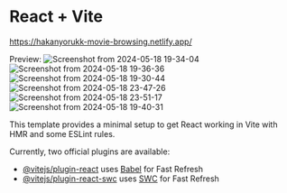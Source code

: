 # React + Vite

https://hakanyorukk-movie-browsing.netlify.app/

Preview:
![Screenshot from 2024-05-18 19-34-04](https://github.com/hakanyorukk/movie-browsing/assets/125490544/fb85330e-f464-43d8-9c33-da2dda19a898)
![Screenshot from 2024-05-18 19-36-36](https://github.com/hakanyorukk/movie-browsing/assets/125490544/a43ab096-17e5-46bb-aed6-42c3a8cd7b4a)
![Screenshot from 2024-05-18 19-30-44](https://github.com/hakanyorukk/movie-browsing/assets/125490544/c2600a24-af96-447f-9af8-9e83627c9011)
![Screenshot from 2024-05-18 23-47-26](https://github.com/hakanyorukk/movie-browsing/assets/125490544/3f34e660-a241-479b-8144-fbf1ea89f8ad)
![Screenshot from 2024-05-18 23-51-17](https://github.com/hakanyorukk/movie-browsing/assets/125490544/a466a1f3-8814-444d-b0f7-6b6d100bca3e)
![Screenshot from 2024-05-18 19-40-31](https://github.com/hakanyorukk/movie-browsing/assets/125490544/f54034f3-cf18-4dc9-a34d-7f53686c0560)





This template provides a minimal setup to get React working in Vite with HMR and some ESLint rules.

Currently, two official plugins are available:

- [@vitejs/plugin-react](https://github.com/vitejs/vite-plugin-react/blob/main/packages/plugin-react/README.md) uses [Babel](https://babeljs.io/) for Fast Refresh
- [@vitejs/plugin-react-swc](https://github.com/vitejs/vite-plugin-react-swc) uses [SWC](https://swc.rs/) for Fast Refresh
